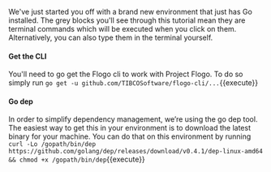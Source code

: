 We've just started you off with a brand new environment that just has Go installed. The grey blocks you'll see through this tutorial mean they are terminal commands which will be executed when you click on them. Alternatively, you can also type them in the terminal yourself. 

#### Get the CLI
You'll need to go get the Flogo cli to work with Project Flogo. To do so simply run `go get -u github.com/TIBCOSoftware/flogo-cli/...`{{execute}}

#### Go dep
In order to simplify dependency management, we’re using the go dep tool. The easiest way to get this in your environment is to download the latest binary for your machine. You can do that on this environment by running `curl -Lo /gopath/bin/dep https://github.com/golang/dep/releases/download/v0.4.1/dep-linux-amd64 && chmod +x /gopath/bin/dep`{{execute}}